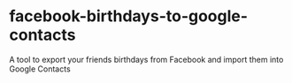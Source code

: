 # facebook-birthdays-to-google-contacts
A tool to export your friends birthdays from Facebook and import them into Google Contacts
